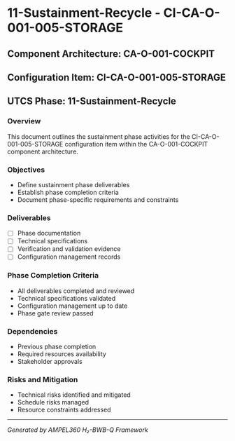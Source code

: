 # 11-Sustainment-Recycle - CI-CA-O-001-005-STORAGE

## Component Architecture: CA-O-001-COCKPIT
## Configuration Item: CI-CA-O-001-005-STORAGE
## UTCS Phase: 11-Sustainment-Recycle

### Overview
This document outlines the sustainment phase activities for the CI-CA-O-001-005-STORAGE configuration item within the CA-O-001-COCKPIT component architecture.

### Objectives
- Define sustainment phase deliverables
- Establish phase completion criteria
- Document phase-specific requirements and constraints

### Deliverables
- [ ] Phase documentation
- [ ] Technical specifications
- [ ] Verification and validation evidence
- [ ] Configuration management records

### Phase Completion Criteria
- All deliverables completed and reviewed
- Technical specifications validated
- Configuration management up to date
- Phase gate review passed

### Dependencies
- Previous phase completion
- Required resources availability
- Stakeholder approvals

### Risks and Mitigation
- Technical risks identified and mitigated
- Schedule risks managed
- Resource constraints addressed

---
*Generated by AMPEL360 H₂-BWB-Q Framework*
